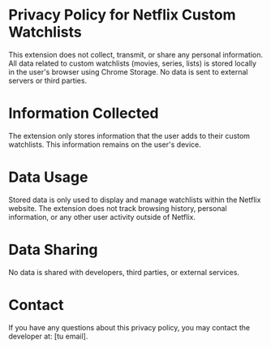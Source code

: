 # Privacy Policy for Netflix Custom Watchlists

This extension does not collect, transmit, or share any personal information.
All data related to custom watchlists (movies, series, lists) is stored locally in the user's browser using Chrome Storage.
No data is sent to external servers or third parties.

# Information Collected

The extension only stores information that the user adds to their custom watchlists. This information remains on the user's device.

# Data Usage

Stored data is only used to display and manage watchlists within the Netflix website.
The extension does not track browsing history, personal information, or any other user activity outside of Netflix.

# Data Sharing

No data is shared with developers, third parties, or external services.

# Contact

If you have any questions about this privacy policy, you may contact the developer at: [tu email].
